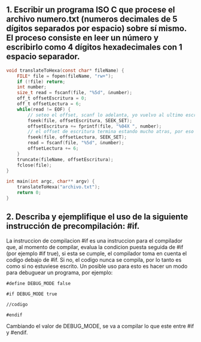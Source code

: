 ## 1. Escribir un programa ISO C que procese el archivo numero.txt (numeros decimales de 5 dígitos separados por espacio) sobre sí mismo. El proceso consiste en leer un número y escribirlo como 4 dígitos hexadecimales con 1 espacio separador.

```c
void translateToHexa(const char* fileName) {
    FILE* file = fopen(fileName, "rw+");
    if (!file) return;
    int number;
    size_t read = fscanf(file, "%5d", &number);
    off_t offsetEscritura = 0;
    off_t offsetLectura = 6;
    while(read != EOF) {
        // seteo el offset, scanf lo adelanta, yo vuelvo al ultimo escrito
        fseek(file, offsetEscritura, SEEK_SET);
        offsetEscritura += fprintf(file, "%04X ", number);
        // el offset de escritura termina estando mucho atras, por eso dos offsets
        fseek(file, offsetLectura, SEEK_SET);
        read = fscanf(file, "%5d", &number);
        offsetLectura += 6;
    }
    truncate(fileName, offsetEscritura);
    fclose(file);
}

int main(int argc, char** argv) {
    translateToHexa("archivo.txt");
    return 0;
}
```

## 2. Describa y ejemplifique el uso de la siguiente instrucción de precompilación: #if.

La instruccion de compilacion #if es una instruccion para el compilador que, al momento de compilar, evalua la condicion puesta seguida de #if (por ejemplo #if true), si esta se cumple, el compilador toma en cuenta el codigo debajo de #if. Si no, el codigo nunca se compila, por lo tanto es como si no estuviese escrito. Un posible uso para esto es hacer un modo para debuguear un programa, por ejemplo:
```
#define DEBUG_MODE false

#if DEBUG_MODE true

//codigo

#endif
```
Cambiando el valor de DEBUG_MODE, se va a compilar lo que este entre #if y #endif.

## 
